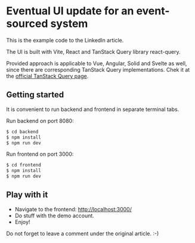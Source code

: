# Eventual UI update for an event-sourced system

This is the example code to the LinkedIn article.

The UI is built with Vite, React and TanStack Query library react-query.

Provided approach is applicable to Vue, Angular, Solid and Svelte as well, since there are corresponding TanStack Query implementations. Chek it at the [official TanStack Query page](https://tanstack.com/query/latest).

## Getting started

It is convenient to run backend and frontend in separate terminal tabs.

Run backend on port 8080:

```bash
$ cd backend
$ npm install
$ npm run dev
```

Run frontend on port 3000:

```bash
$ cd frontend
$ npm install
$ npm run dev
```

## Play with it

* Navigate to the frontend: [http://localhost:3000/](http://localhost:3000/)
* Do stuff with the demo account.
* Enjoy!

Do not forget to leave a comment under the original article. :-)
